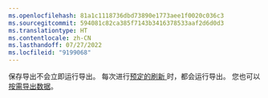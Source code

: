```yaml
---
ms.openlocfilehash: 81a1c1118736dbd73890e1773aee1f0020c036c3
ms.sourcegitcommit: 594081c82ca385f7143b3416378533aaf2d6d0d3
ms.translationtype: HT
ms.contentlocale: zh-CN
ms.lasthandoff: 07/27/2022
ms.locfileid: "9199068"
---
```

保存导出不会立即运行导出。 每次进行[预定的刷新 ](../system.md#schedule-tab)时，都会运行导出。 您也可以[按需导出数据](../export-destinations.md#run-exports-on-demand)。